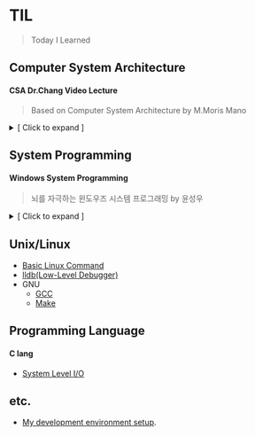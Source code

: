 # TIL
> Today I Learned

## Computer System Architecture
#### CSA Dr.Chang Video Lecture
> Based on Computer System Architecture by M.Moris Mano
<details>
<summary>[ Click to expand ]</summary>

- [Chapter1 Digital Logit Circuits](./CSA/video_lecture/CSA_Dr_Chang_chapter1.md)
- [Chapter2 Digital Components](./CSA/video_lecture/CSA_Dr_Chang_chapter2.md)
- [Chapter3 Data Representation](./CSA/video_lecture/CSA_Dr_Chang_chapter3.md)
- [Chapter4 Register Transfer and Microoperations](./CSA/video_lecture/CSA_Dr_Chang_chapter4.md)
- [Chapter5 Basic Computer Organization and Design](./CSA/video_lecture/CSA_Dr_Chang_chapter5.md)
- [Chapter6 Programming the Basic Computer](./CSA/video_lecture/CSA_Dr_Chang_chapter6.md)
- [Chapter8 Central Processing Unit](./CSA/video_lecture/CSA_Dr_Chang_chapter8.md)
</details>

## System Programming
#### Windows System Programming
> 뇌를 자극하는 윈도우즈 시스템 프로그래밍 by 윤성우
<details>
<summary>[ Click to expand ]</summary>

1. [Chapter1 컴퓨터 구조에 대한 첫 번째 이야기](./WindowsSP/System_programming_chapter1.md)
1. [Chapter2 아스키코드 vs 유니코드](./WindowsSP/System_programming_chapter2.md)
1. [Chapter3 64비트 기반 프로그래밍](./WindowsSP/System_programming_chapter3.md)
1. [Chapter4 컴퓨터 구조에 대한 두 번째 이야기](./WindowsSP/System_programming_chapter4.md)
1. [Chapter5 프로세스의 생성과 소멸](./WindowsSP/System_programming_chapter5.md)
1. [Chapter6 커널 오브젝트와 오브젝트 핸들](./WindowsSP/System_programming_chapter6.md)
1. [Chapter7 프로세스간 통신(IPC) 1](./WindowsSP/System_programming_chapter7.md)
1. [Chapter8 프로세스간 통신(IPC) 2](./WindowsSP/System_programming_chapter8.md)
1. [Chapter9 ](./WindowsSP/System_programming_chapter9.md)
1. [Chapter10 ](./WindowsSP/System_programming_chapter10.md)
1. [Chapter11 ](./WindowsSP/System_programming_chapter11.md)
1. [Chapter12 ](./WindowsSP/System_programming_chapter12.md)
1. [Chapter13 ](./WindowsSP/System_programming_chapter13.md)
1. [Chapter14 ](./WindowsSP/System_programming_chapter14.md)
1. [Chapter15 ](./WindowsSP/System_programming_chapter15.md)
1. [Chapter16 ](./WindowsSP/System_programming_chapter16.md)
1. [Chapter17 ](./WindowsSP/System_programming_chapter17.md)
1. [Chapter18 ](./WindowsSP/System_programming_chapter18.md)
1. [Chapter19 ](./WindowsSP/System_programming_chapter19.md)
1. [Chapter20 ](./WindowsSP/System_programming_chapter20.md)
1. [Chapter21 ](./WindowsSP/System_programming_chapter21.md)
</details>

## Unix/Linux
- [Basic Linux Command](./Unix/command.md)
- [lldb(Low-Level Debugger)](./Unix/lldb.md)
- GNU
	- [GCC](./Unix/GNU/GCC.md)
	- [Make](./Unix/GNU/make.md)

## Programming Language
#### C lang
- [System Level I/O](./C/system_level_I\O.md)


## etc.
- [My development environment setup](./etc/dev_env_setup.md).
